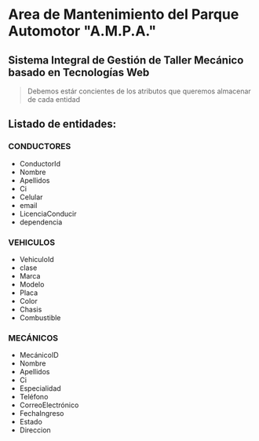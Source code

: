 


# Area de Mantenimiento del Parque Automotor "A.M.P.A."

## Sistema Integral de Gestión de Taller Mecánico basado en Tecnologías Web

> Debemos estár concientes de los atributos que queremos almacenar de cada entidad

## Listado de entidades:

### CONDUCTORES

- ConductorId
- Nombre
- Apellidos
- Ci
- Celular
- email
- LicenciaConducir
- dependencia

### VEHICULOS

- VehiculoId
- clase
- Marca
- Modelo
- Placa
- Color
- Chasis
- Combustible

### MECÁNICOS

- MecánicoID
- Nombre
- Apellidos
- Ci
- Especialidad
- Teléfono
- CorreoElectrónico
- FechaIngreso
- Estado
- Direccion
